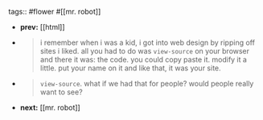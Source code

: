 tags:: #flower #[[mr. robot]]

- **prev:** [[html]]
- > i remember when i was a kid, i got into web design by ripping off sites i liked.
  > all you had to do was `view-source` on your browser and there it was:
  > the code. 
  > you could copy paste it. modify it a little. put your name on it and like that,
  > it was your site.
- > `view-source`.
  > what if we had that for people?
  > would people really want to see?
- **next:** [[mr. robot]]